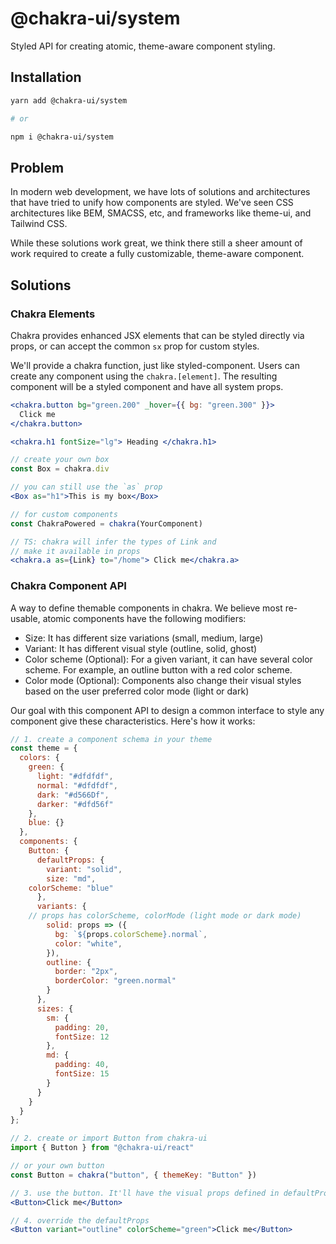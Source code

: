 # @chakra-ui/system

Styled API for creating atomic, theme-aware component styling.

## Installation

```sh
yarn add @chakra-ui/system

# or

npm i @chakra-ui/system
```

## Problem

In modern web development, we have lots of solutions and architectures that have
tried to unify how components are styled. We've seen CSS architectures like BEM,
SMACSS, etc, and frameworks like theme-ui, and Tailwind CSS.

While these solutions work great, we think there still a sheer amount of work
required to create a fully customizable, theme-aware component.

## Solutions

### Chakra Elements

Chakra provides enhanced JSX elements that can be styled directly via props, or
can accept the common `sx` prop for custom styles.

We'll provide a chakra function, just like styled-component. Users can create
any component using the `chakra.[element]`. The resulting component will be a
styled component and have all system props.

```jsx
<chakra.button bg="green.200" _hover={{ bg: "green.300" }}>
  Click me
</chakra.button>

<chakra.h1 fontSize="lg"> Heading </chakra.h1>

// create your own box
const Box = chakra.div

// you can still use the `as` prop
<Box as="h1">This is my box</Box>

// for custom components
const ChakraPowered = chakra(YourComponent)

// TS: chakra will infer the types of Link and
// make it available in props
<chakra.a as={Link} to="/home"> Click me</chakra.a>
```

### Chakra Component API

A way to define themable components in chakra. We believe most re-usable, atomic
components have the following modifiers:

- Size: It has different size variations (small, medium, large)
- Variant: It has different visual style (outline, solid, ghost)
- Color scheme (Optional): For a given variant, it can have several color
  scheme. For example, an outline button with a red color scheme.
- Color mode (Optional): Components also change their visual styles based on the
  user preferred color mode (light or dark)

Our goal with this component API to design a common interface to style any
component give these characteristics. Here's how it works:

```jsx
// 1. create a component schema in your theme
const theme = {
  colors: {
    green: {
      light: "#dfdfdf",
      normal: "#dfdfdf",
      dark: "#d566Df",
      darker: "#dfd56f"
    },
    blue: {}
  },
  components: {
    Button: {
      defaultProps: {
        variant: "solid",
        size: "md",
	colorScheme: "blue"
      },
      variants: {
	// props has colorScheme, colorMode (light mode or dark mode)
        solid: props => ({
          bg: `${props.colorScheme}.normal`,
          color: "white",
        }),
        outline: {
          border: "2px",
          borderColor: "green.normal"
        }
      },
      sizes: {
        sm: {
          padding: 20,
          fontSize: 12
        },
        md: {
          padding: 40,
          fontSize: 15
        }
      }
    }
  }
};

// 2. create or import Button from chakra-ui
import { Button } from "@chakra-ui/react"

// or your own button
const Button = chakra("button", { themeKey: "Button" })

// 3. use the button. It'll have the visual props defined in defaultProps
<Button>Click me</Button>

// 4. override the defaultProps
<Button variant="outline" colorScheme="green">Click me</Button>
```
